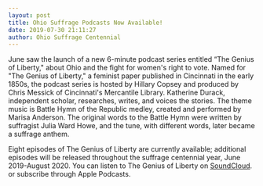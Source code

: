 ```yaml
---
layout: post
title: Ohio Suffrage Podcasts Now Available!
date: 2019-07-30 21:11:27
author: Ohio Suffrage Centennial
---
```


June saw the launch of a new 6-minute podcast series entitled “The Genius of Liberty," about Ohio and the fight for women's right to vote. Named for "The Genius of Liberty," a feminist paper published in Cincinnati in the early 1850s, the podcast series is hosted by Hillary Copsey and produced by Chris Messick of Cincinnati's Mercantile Library. Katherine Durack, independent scholar, researches, writes, and voices the stories. The theme music is Battle Hymn of the Republic medley, created and performed by Marisa Anderson. The original words to the Battle Hymn were written by suffragist Julia Ward Howe, and the tune, with different words, later became a suffrage anthem.

Eight episodes of The Genius of Liberty are currently available; additional episodes will be released throughout the suffrage centennial year, June 2019-August 2020. You can listen to The Genius of Liberty on <a href="https://soundcloud.com/thegeniusofliberty" target="_blank">SoundCloud</a>. or subscribe through Apple Podcasts.

